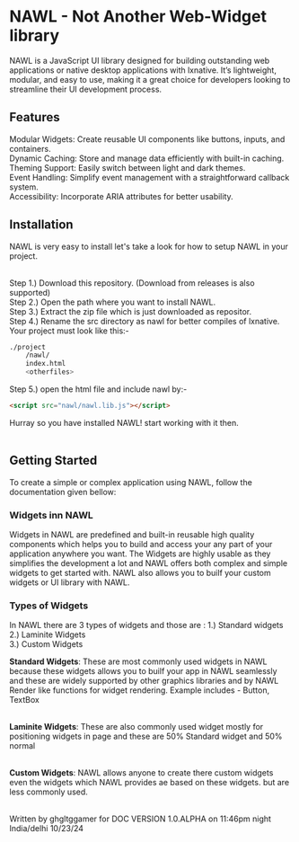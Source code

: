 # NAWL - Not Another Web-Widget library
NAWL is a JavaScript UI library designed for building outstanding web applications or native desktop applications with lxnative. It’s lightweight, modular, and easy to use, making it a great choice for developers looking to streamline their UI development process.

## Features
Modular Widgets: Create reusable UI components like buttons, inputs, and containers. <br>
Dynamic Caching: Store and manage data efficiently with built-in caching. <br>
Theming Support: Easily switch between light and dark themes. <br>
Event Handling: Simplify event management with a straightforward callback system. <br>
Accessibility: Incorporate ARIA attributes for better usability. <br>

## Installation
NAWL is very easy to install let's take a look for how to setup NAWL in your project. <br><br>

Step 1.) Download this repository. (Download from releases is also supported)<br>
Step 2.) Open the path where you want to install NAWL. <br>
Step 3.) Extract the zip file which is just downloaded as repositor. <br>
Step 4.) Rename the src directory as nawl for better compiles of lxnative. <br>
Your project must look like this:- <br>
```bash
./project
    /nawl/
    index.html
    <otherfiles>
```
Step 5.) open the html file and include nawl by:-
```html
<script src="nawl/nawl.lib.js"></script>
```
Hurray so you have installed NAWL! start working with it then. <br><br>


## Getting Started
To create a simple or complex application using NAWL, follow the documentation given bellow:

### Widgets inn NAWL
Widgets in NAWL are predefined and built-in reusable high quality components which helps you to build and access your any part of your application anywhere you want. The Widgets are highly usable as they simplifies the development a lot and NAWL offers both complex and simple widgets to get started with. NAWL also allows you to builf your custom widgets or UI library with NAWL.

### Types of Widgets
In NAWL there are 3 types of widgets and those are :
1.) Standard widgets <br>
2.) Laminite Widgets <br>
3.) Custom Widgets <br>

<strong>Standard Widgets</strong>: These are most commonly used widgets in NAWL because these widgets allows you to builf your app in NAWL seamlessly and these are widely supported by other graphics libraries and by NAWL Render like functions for widget rendering. Example includes - Button, TextBox<br><br>

<strong>Laminite Widgets</strong>: These are also commonly used widget mostly for positioning widgets in page and these are 50% Standard widget and 50% normal<br><br>

<strong>Custom Widgets</strong>: NAWL allows anyone to create there custom widgets even the widgets which NAWL provides ae based on these widgets. but are less commonly used.
<br><br>

Written by ghgltggamer for DOC VERSION 1.0.ALPHA on 11:46pm night India/delhi 10/23/24